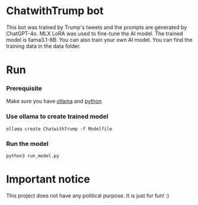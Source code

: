 # ChatwithTrump bot
This bot was trained by Trump's tweets and the prompts are generated by ChatGPT-4o. MLX LoRA was used to fine-tune the AI model. 
The trained model is llama3.1-8B. You can also train your own AI model. You can find the training data in the data folder.

# Run
### Prerequisite
Make sure you have [ollama](https://ollama.com) and [python](https://www.python.org)

### Use ollama to create trained model

```
ollama create ChatwithTrump -f Modelfile
```

### Run the model

```
python3 run_model.py
```

# Important notice
This project does not have any political purpose. It is just for fun! :)

